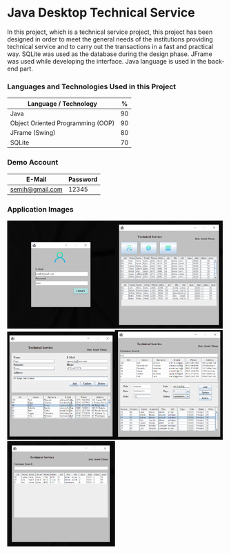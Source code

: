 # Java Desktop Technical Service
<p>
In this project, which is a technical service project, this project has been designed in order to meet the general needs of the institutions providing technical service and to carry out the transactions in a fast and practical way. SQLite was used as the database during the design phase. JFrame was used while developing the interface. Java language is used in the back-end part.
</p>

### Languages and Technologies Used in this Project
Language / Technology  | %
------------- | -------------
Java  | 90
Object Oriented Programming (OOP)  | 90
JFrame (Swing)  | 80
SQLite  | 70 

### Demo Account
E-Mail  | Password
------------- | -------------
semih@gmail.com  | 12345

### Application Images

  <img src=https://github.com/Semihtumay/java-desktop-technical-service/blob/main/images/Login%20.PNG width="250" alt="accessibility text"><img src=https://github.com/Semihtumay/java-desktop-technical-service/blob/main/images/Dashboard%20.PNG width="250" title="hover text"><img src=https://github.com/Semihtumay/java-desktop-technical-service/blob/main/images/AddUser.PNG width="250" title="hover text"><img src=https://github.com/Semihtumay/java-desktop-technical-service/blob/main/images/Service.PNG width="250" title="hover text"><img src=https://github.com/Semihtumay/java-desktop-technical-service/blob/main/images/Archive%20.PNG width="250" title="hover text">

